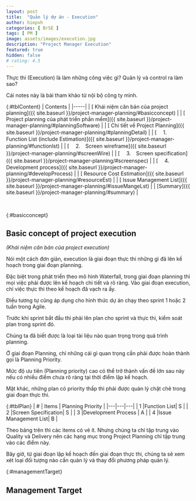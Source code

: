 ```yaml
---
layout: post
title:  "Quản lý dự án - Execution"
author: hiepvh
categories: [ BrSE ]
tags: [ PM ]
image: assets/images/execution.jpg
description: "Project Manager Execution"
featured: true
hidden: false
# rating: 4.5
---
```


Thực thi (Execution) là làm những công việc gì? Quản lý và control ra làm sao?

Cái notes này là bài tham khảo từ nội bộ công ty mình.

{:#tblContent}
| Contents |
|-----|
| [ Khái niệm căn bản của project planning]({{ site.baseurl }}/project-manager-planning/#basicconcept) |
| [ Project planning của phát triển phần mềm]({{ site.baseurl }}/project-manager-planning/#planningSoftware) |
| [ Chi tiết về Project Planning]({{ site.baseurl }}/project-manager-planning/#planningDetail) |
| [   　1.　Function List (include Estimation)]({{ site.baseurl }}/project-manager-planning/#functionlst) |
| [   　2.　Screen wireframe]({{ site.baseurl }}/project-manager-planning/#screenWire) |
| [   　3.　Screen specification]({{ site.baseurl }}/project-manager-planning/#screenspec) |
| [   　4.　Development process]({{ site.baseurl }}/project-manager-planning/#developProcess) |
| [ Resource Cost Estimation]({{ site.baseurl }}/project-manager-planning/#resourceEst) |
| [ Issue Management List]({{ site.baseurl }}/project-manager-planning/#issueMangeLst) |
| [Summary]({{ site.baseurl }}/project-manager-planning/#summary) |

<br/>

{:#basicconcept}
## Basic concept of project execution
*(Khái niệm căn bản của project execution)*

Nói một cách đơn giản, execution là giai đoạn thực thi những gì đã lên kế hoạch trong giai đoạn planning.

Đặc biệt trong phát triển theo mô hình Waterfall, trong giai đoạn planning thì mọi việc phải được lên kế hoạch chi tiết và rõ ràng. Vào giai đoạn execution, chỉ việc thực thi theo kế hoạch đã vạch ra ấy. 

Điều tương tự cũng áp dụng cho hình thức dự án chạy theo sprint 1 hoặc 2 tuần trong Agile.

Trước khi sprint bắt đầu thì phải lên plan cho sprint và thực thi, kiểm soát plan trong sprint đó.

Chúng ta đã biết được là loại tài liệu nào quan trọng trong quá trình planning. 

Ở giai đoạn Planning, chỉ những cái gì quan trọng cần phải được hoàn thành gọi là Planning Priority. 

Mức độ ưu tiên (Planning priority) cao có thể trở thành vấn đề lớn sau này nếu có nhiều điểm chưa rõ ràng tại thời điểm lập kế hoạch.

Mặt khác, những plan có priority thấp thì phải được quản lý chặt chẽ trong giai đoạn thực thi.

{:#tblPlan}
| # | Items | Planning Priority |
|---|---|---|
| 1 |Function List| S |
| 2 |Screen Specification| S |
| 3 |Development Process	| A |
| 4 |Issue Management List| B |

Theo bảng trên thì các items có vẻ ít. Nhưng chúng ta chỉ tập trung vào Quality và Delivery nên các hạng mục trong Project Planning chỉ tập trung vào các điểm này.

Bây giờ, từ giai đoạn lập kế hoạch đến giai đoạn thực thi, chúng ta sẽ xem xét loại đối tượng nào cần quản lý và thay đổi phương pháp quản lý.

{:#managementTarget}
## Management Target

